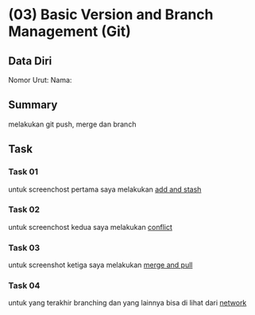 # (03) Basic Version and Branch Management (Git)
## Data Diri
Nomor Urut: 
Nama: 

## Summary
melakukan git push, merge dan branch
## Task

### Task 01
untuk screenchost pertama saya melakukan [add and stash](https://github.com/prkrx/alta_git/blob/master/github/screenshot/add%20and%20stash.png)
### Task 02
untuk screenchost kedua saya melakukan [conflict](https://github.com/prkrx/alta_git/blob/master/github/screenshot/conflict.png)
### Task 03
untuk screenshot ketiga saya melakukan [merge and pull](https://github.com/prkrx/alta_git/blob/master/github/screenshot/merge%20and%20pull.png)
### Task 04
untuk yang terakhir branching dan yang lainnya bisa di lihat dari [network](https://github.com/prkrx/alta_git/network)
